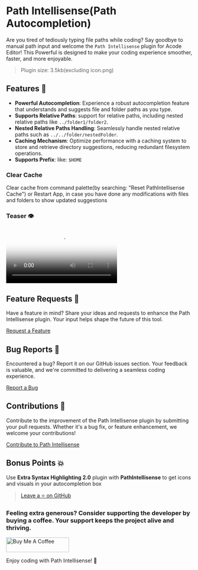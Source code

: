 # Path Intellisense(Path Autocompletion)

Are you tired of tediously typing file paths while coding? Say goodbye to manual path input and welcome the `Path Intellisense` plugin for Acode Editor! This Powerful is designed to make your coding experience smoother, faster, and more enjoyable.

> Plugin size: 3.5kb(excluding icon.png)

## Features 🤩

- **Powerful Autocompletion**: Experience a robust autocompletion feature that understands and suggests file and folder paths as you type.
- **Supports Relative Paths**: support for relative paths, including nested relative paths like `../folder1/folder2`.
- **Nested Relative Paths Handling**: Seamlessly handle nested relative paths such as `../../folder/nestedFolder`.
- **Caching Mechanism**: Optimize performance with a caching system to store and retrieve directory suggestions, reducing redundant filesystem operations.
- **Supports Prefix**: like: `$HOME`

### Clear Cache

Clear cache from command palette(by searching: "Reset PathIntellisense Cache") or Restart App, in case you have done any modifications with files and folders to show updated suggestions

### Teaser 👁️

<video autoplay="true" loop="true" height="150" controls width="300" poster="https://cdn.jsdelivr.net/gh/bajrangCoder/PathIntellisense@main/icon.png" src="https://github.com/bajrangCoder/PathIntellisense/assets/71929976/273e63ce-5820-4c22-a724-32e4a1f56628" type="video/mp4">
</video>


## Feature Requests 🙏

Have a feature in mind? Share your ideas and requests to enhance the Path Intellisense plugin. Your input helps shape the future of this tool.

[Request a Feature](https://github.com/bajrangCoder/PathIntellisense/issues)

## Bug Reports 🐞

Encountered a bug? Report it on our GitHub issues section. Your feedback is valuable, and we're committed to delivering a seamless coding experience.

[Report a Bug](https://github.com/bajrangCoder/PathIntellisense/issues)

## Contributions 🤝

Contribute to the improvement of the Path Intellisense plugin by submitting your pull requests. Whether it's a bug fix, or feature enhancement, we welcome your contributions!

[Contribute to Path Intellisense](https://github.com/bajrangCoder/PathIntellisense/pulls)

## Bonus Points 💥

Use **Extra Syntax Highlighting 2.0** plugin with **PathIntellisense** to get icons and visuals in your autocompletion box 

> [Leave a ⭐ on GitHub](https://github.com/bajrangCoder/PathIntellisense/)

### Feeling extra generous? Consider supporting the developer by buying a coffee. Your support keeps the project alive and thriving.

<a href="https://www.buymeacoffee.com/bajrangCoder" target="_blank"><img src="https://cdn.buymeacoffee.com/buttons/v2/default-yellow.png" alt="Buy Me A Coffee" height="40" width="170"/></a>

Enjoy coding with Path Intellisense! 🚀
